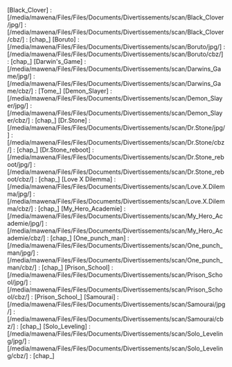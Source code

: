 [Black_Clover] : [/media/mawena/Files/Files/Documents/Divertissements/scan/Black_Clover/jpg/] : [/media/mawena/Files/Files/Documents/Divertissements/scan/Black_Clover/cbz/] : [chap_]
[Boruto] : [/media/mawena/Files/Files/Documents/Divertissements/scan/Boruto/jpg/] : [/media/mawena/Files/Files/Documents/Divertissements/scan/Boruto/cbz/] : [chap_]
[Darwin's_Game] : [/media/mawena/Files/Files/Documents/Divertissements/scan/Darwins_Game/jpg/] : [/media/mawena/Files/Files/Documents/Divertissements/scan/Darwins_Game/cbz/] : [Tome_]
[Demon_Slayer] : [/media/mawena/Files/Files/Documents/Divertissements/scan/Demon_Slayer/jpg/] : [/media/mawena/Files/Files/Documents/Divertissements/scan/Demon_Slayer/cbz/] : [chap_]
[Dr.Stone] : [/media/mawena/Files/Files/Documents/Divertissements/scan/Dr.Stone/jpg/] : [/media/mawena/Files/Files/Documents/Divertissements/scan/Dr.Stone/cbz/] : [chap_]
[Dr.Stone_reboot] : [/media/mawena/Files/Files/Documents/Divertissements/scan/Dr.Stone_reboot/jpg/] : [/media/mawena/Files/Files/Documents/Divertissements/scan/Dr.Stone_reboot/cbz/] : [chap_]
[Love X Dilemma] : [/media/mawena/Files/Files/Documents/Divertissements/scan/Love.X.Dilemma/jpg/] : [/media/mawena/Files/Files/Documents/Divertissements/scan/Love.X.Dilemma/cbz/] : [chap_]
[My_Hero_Academie] : [/media/mawena/Files/Files/Documents/Divertissements/scan/My_Hero_Academie/jpg/] : [/media/mawena/Files/Files/Documents/Divertissements/scan/My_Hero_Academie/cbz/] : [chap_]
[One_punch_man] : [/media/mawena/Files/Files/Documents/Divertissements/scan/One_punch_man/jpg/] : [/media/mawena/Files/Files/Documents/Divertissements/scan/One_punch_man/cbz/] : [chap_]
[Prison_School] : [/media/mawena/Files/Files/Documents/Divertissements/scan/Prison_School/jpg/] : [/media/mawena/Files/Files/Documents/Divertissements/scan/Prison_School/cbz/] : [Prison_School_]
[Samourai] : [/media/mawena/Files/Files/Documents/Divertissements/scan/Samourai/jpg/] : [/media/mawena/Files/Files/Documents/Divertissements/scan/Samourai/cbz/] : [chap_]
[Solo_Leveling] : [/media/mawena/Files/Files/Documents/Divertissements/scan/Solo_Leveling/jpg/] : [/media/mawena/Files/Files/Documents/Divertissements/scan/Solo_Leveling/cbz/] : [chap_]